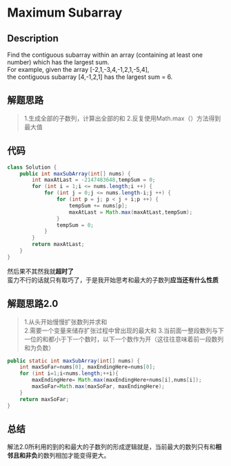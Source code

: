 # Maximum Subarray
## Description
 Find the contiguous subarray within an array (containing at least one number) which has the largest sum.  
For example, given the array [-2,1,-3,4,-1,2,1,-5,4],  
the contiguous subarray [4,-1,2,1] has the largest sum = 6.   
## 解题思路
>1.生成全部的子数列，计算出全部的和
2.反复使用Math.max（）方法得到最大值
## 代码
```java
class Solution {
    public int maxSubArray(int[] nums) {
        int maxAtLast = -2147483648,tempSum = 0;
		for (int i = 1;i <= nums.length;i ++) {
			for (int j = 0;j <= nums.length-i;j ++) {
				for (int p = j; p < j + i;p ++) {
					tempSum += nums[p];
					maxAtLast = Math.max(maxAtLast,tempSum);
				}
				tempSum = 0;
			}
		}
		return maxAtLast;
    }
}
```
然后果不其然我就**超时了**  
蛮力不行的话就只有取巧了，于是我开始思考和最大的子数列**应当还有什么性质**  
## 解题思路2.0
>1.从头开始慢慢扩张数列并求和  
2.需要一个变量来储存扩张过程中曾出现的最大和
3.当前面一整段数列与下一位的和都小于下一个数时，以下一个数作为开（这往往意味着前一段数列和为负数）
```java
public static int maxSubArray(int[] nums) {
    int maxSoFar=nums[0], maxEndingHere=nums[0];
    for (int i=1;i<nums.length;++i){
    	maxEndingHere= Math.max(maxEndingHere+nums[i],nums[i]);
    	maxSoFar=Math.max(maxSoFar, maxEndingHere);	
    }
    return maxSoFar;
}
```
## 总结
解法2.0所利用的到的和最大的子数列的形成逻辑就是，当前最大的数列只有和**相邻且和非负**的数列相加才能变得更大。   

